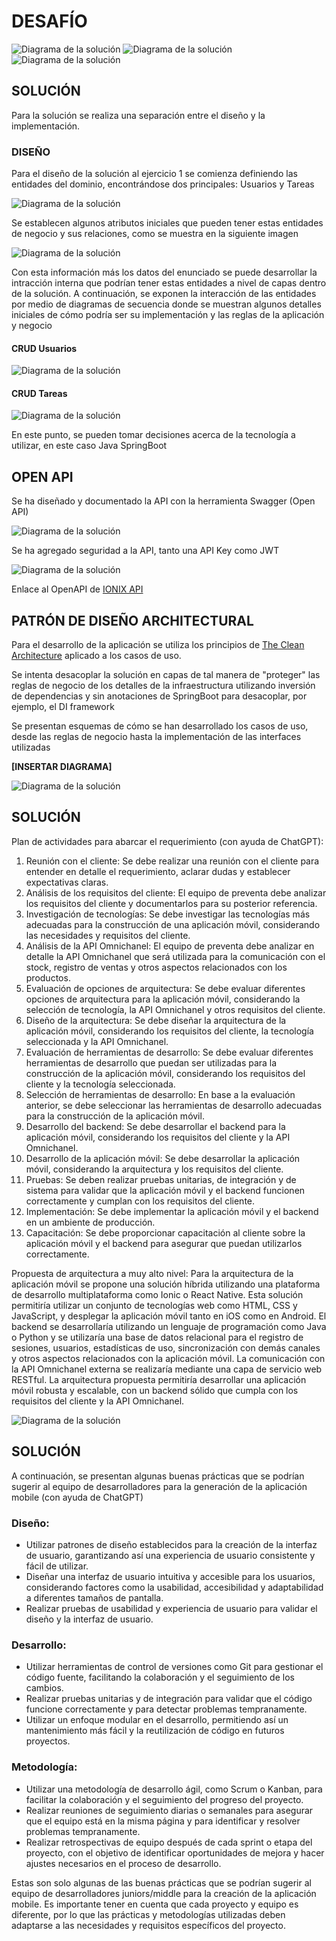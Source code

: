 # DESAFÍO

![Diagrama de la solución](docs/images/ionix-challenge-01.png)
![Diagrama de la solución](docs/images/ionix-challenge-02.png)
![Diagrama de la solución](docs/images/ionix-challenge-03.png)

## SOLUCIÓN

Para la solución se realiza una separación entre el diseño y la implementación.

### DISEÑO

Para el diseño de la solución al ejercicio 1 se comienza definiendo las entidades del dominio, encontrándose dos principales: Usuarios y Tareas

![Diagrama de la solución](docs/images/ionix-entity-diagram-01.png)

Se establecen algunos atributos iniciales que pueden tener estas entidades de negocio y sus relaciones, como se muestra en la siguiente imagen

![Diagrama de la solución](docs/images/ionix-entity-diagram-02.png)

Con esta información más los datos del enunciado se puede desarrollar la intracción interna que podrían tener estas entidades a nivel de capas dentro de la solución. A continuación, se exponen la interacción de las entidades por medio de diagramas de secuencia donde se muestran algunos detalles iniciales de cómo podría ser su implementación y las reglas de la aplicación y negocio

#### CRUD Usuarios
![Diagrama de la solución](docs/images/ionix-sequence-diagram-01.jpg)

#### CRUD Tareas
![Diagrama de la solución](docs/images/ionix-sequence-diagram-02.jpg)

En este punto, se pueden tomar decisiones acerca de la tecnología a utilizar, en este caso Java SpringBoot 

## OPEN API

Se ha diseñado y documentado la API con la herramienta Swagger (Open API)

![Diagrama de la solución](docs/images/ionix-swagger-01.png)

Se ha agregado seguridad a la API, tanto una API Key como JWT

![Diagrama de la solución](docs/images/ionix-swagger-02.png)

Enlace al OpenAPI de [IONIX API](https://app.swaggerhub.com/apis-docs/FAQ_CODES/ionix_api_test/1.0.0)

## PATRÓN DE DISEÑO ARCHITECTURAL

Para el desarrollo de la aplicación se utiliza los principios de [The Clean Architecture](https://blog.cleancoder.com/uncle-bob/2012/08/13/the-clean-architecture.html) aplicado a los casos de uso.

Se intenta desacoplar la solución en capas de tal manera de "proteger" las reglas de negocio de los detalles de la infraestructura utilizando inversión de dependencias y sin anotaciones de SpringBoot para desacoplar, por ejemplo, el DI framework

Se presentan esquemas de cómo se han desarrollado los casos de uso, desde las reglas de negocio hasta la implementación de las interfaces utilizadas

**[INSERTAR DIAGRAMA]**

![Diagrama de la solución](docs/images/ionix-challenge-04.png)

## SOLUCIÓN

Plan de actividades para abarcar el requerimiento (con ayuda de ChatGPT):
1. Reunión con el cliente: Se debe realizar una reunión con el cliente para entender en detalle el requerimiento, aclarar dudas y establecer expectativas claras.
2. Análisis de los requisitos del cliente: El equipo de preventa debe analizar los requisitos del cliente y documentarlos para su posterior referencia.
3. Investigación de tecnologías: Se debe investigar las tecnologías más adecuadas para la construcción de una aplicación móvil, considerando las necesidades y requisitos del cliente.
4. Análisis de la API Omnichanel: El equipo de preventa debe analizar en detalle la API Omnichanel que será utilizada para la comunicación con el stock, registro de ventas y otros aspectos relacionados con los productos.
5. Evaluación de opciones de arquitectura: Se debe evaluar diferentes opciones de arquitectura para la aplicación móvil, considerando la selección de tecnología, la API Omnichanel y otros requisitos del cliente.
6. Diseño de la arquitectura: Se debe diseñar la arquitectura de la aplicación móvil, considerando los requisitos del cliente, la tecnología seleccionada y la API Omnichanel.
7. Evaluación de herramientas de desarrollo: Se debe evaluar diferentes herramientas de desarrollo que puedan ser utilizadas para la construcción de la aplicación móvil, considerando los requisitos del cliente y la tecnología seleccionada.
8. Selección de herramientas de desarrollo: En base a la evaluación anterior, se debe seleccionar las herramientas de desarrollo adecuadas para la construcción de la aplicación móvil.
9. Desarrollo del backend: Se debe desarrollar el backend para la aplicación móvil, considerando los requisitos del cliente y la API Omnichanel.
10. Desarrollo de la aplicación móvil: Se debe desarrollar la aplicación móvil, considerando la arquitectura y los requisitos del cliente.
11. Pruebas: Se deben realizar pruebas unitarias, de integración y de sistema para validar que la aplicación móvil y el backend funcionen correctamente y cumplan con los requisitos del cliente.
12. Implementación: Se debe implementar la aplicación móvil y el backend en un ambiente de producción.
13. Capacitación: Se debe proporcionar capacitación al cliente sobre la aplicación móvil y el backend para asegurar que puedan utilizarlos correctamente.

Propuesta de arquitectura a muy alto nivel:
Para la arquitectura de la aplicación móvil se propone una solución híbrida utilizando una plataforma de desarrollo multiplataforma como Ionic o React Native. Esta solución permitiría utilizar un conjunto de tecnologías web como HTML, CSS y JavaScript, y desplegar la aplicación móvil tanto en iOS como en Android.
El backend se desarrollaría utilizando un lenguaje de programación como Java o Python y se utilizaría una base de datos relacional para el registro de sesiones, usuarios, estadísticas de uso, sincronización con demás canales y otros aspectos relacionados con la aplicación móvil. La comunicación con la API Omnichanel externa se realizaría mediante una capa de servicio web RESTful.
La arquitectura propuesta permitiría desarrollar una aplicación móvil robusta y escalable, con un backend sólido que cumpla con los requisitos del cliente y la API Omnichanel.

![Diagrama de la solución](docs/images/ionix-challenge-05.png)

## SOLUCIÓN

A continuación, se presentan algunas buenas prácticas que se podrían sugerir al equipo de desarrolladores para la generación de la aplicación mobile (con ayuda de ChatGPT)

### Diseño:
- Utilizar patrones de diseño establecidos para la creación de la interfaz de usuario, garantizando así una experiencia de usuario consistente y fácil de utilizar.
- Diseñar una interfaz de usuario intuitiva y accesible para los usuarios, considerando factores como la usabilidad, accesibilidad y adaptabilidad a diferentes tamaños de pantalla.
- Realizar pruebas de usabilidad y experiencia de usuario para validar el diseño y la interfaz de usuario.

### Desarrollo:
- Utilizar herramientas de control de versiones como Git para gestionar el código fuente, facilitando la colaboración y el seguimiento de los cambios.
- Realizar pruebas unitarias y de integración para validar que el código funcione correctamente y para detectar problemas tempranamente.
- Utilizar un enfoque modular en el desarrollo, permitiendo así un mantenimiento más fácil y la reutilización de código en futuros proyectos.

### Metodología:
- Utilizar una metodología de desarrollo ágil, como Scrum o Kanban, para facilitar la colaboración y el seguimiento del progreso del proyecto.
- Realizar reuniones de seguimiento diarias o semanales para asegurar que el equipo está en la misma página y para identificar y resolver problemas tempranamente.
- Realizar retrospectivas de equipo después de cada sprint o etapa del proyecto, con el objetivo de identificar oportunidades de mejora y hacer ajustes necesarios en el proceso de desarrollo.

Estas son solo algunas de las buenas prácticas que se podrían sugerir al equipo de desarrolladores juniors/middle para la creación de la aplicación mobile. Es importante tener en cuenta que cada proyecto y equipo es diferente, por lo que las prácticas y metodologías utilizadas deben adaptarse a las necesidades y requisitos específicos del proyecto.
